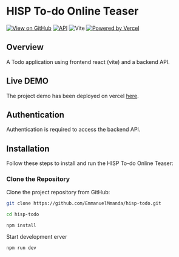 # HISP To-do Online Teaser

[![View on GitHub](https://img.shields.io/badge/View%20on%20GitHub-black.svg?logo=github&style=flat-square)](https://github.com/EmmanuelMmanda)
[![API](https://img.shields.io/badge/API-v1.0-green)](https://dev.hisptz.com/dhis2/api/dataStore/)
![Vite](https://img.shields.io/badge/vite-%23646CFF.svg?style=for-the-badge&logo=vite&logoColor=white)
[![Powered by Vercel](https://www.datocms-assets.com/31049/1618983297-powered-by-vercel.svg)](https://hisp.vercel.app/)

## Overview

A Todo application using frontend react (vite) and a backend API.

## Live DEMO

The project demo has been deployed on vercel [here](https://hisp-todo.vercel.app/).

## Authentication

Authentication is required to access the backend API.

## Installation

Follow these steps to install and run the HISP To-do Online Teaser:

### Clone the Repository

Clone the project repository from GitHub:
```bash
git clone https://github.com/EmmanuelMmanda/hisp-todo.git
```

```bash
cd hisp-todo
```
```node
npm install
```

Start development erver
```node
npm run dev
```

